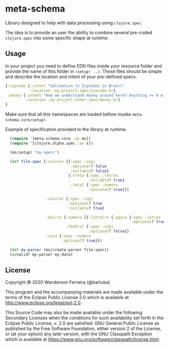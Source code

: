 # meta-schema

Library designed to help with data processing using `clojure.spec`.

The idea is to provide an user the ability to combine
several pre-coded `clojure.spec` into some specific shape at
*runtime*.


## Usage

In your project you need to define EDN files inside your
resource folder and provide the name of this folder in
`(setup! ..)`. These files should be simple and describe the
location and intent of your pre-defined specs.

```clj
{:zipcode {:intent "Validation to ZipCodes in Brazil"
           :location :my-project.spec/zipcode-br}
 :money {:intent "How we understand money around here? Anything >= 0 either long, float, double, or decimal"
         :location :my-project.other-spec/money-br}
}
```

Make sure that all this namespaces are loaded before invoke
`meta-schema.core/setup!`.


Example of specification provided to the library at runtime.

```clj
  (require '[meta-schema.core :as ms])
  (require '[clojure.alpha.spec :as s])

  (ms/setup! "my-specs")

  (def file-spec {:valores [{:spec :cnpj
                             :optional? false
                             :nullable? false}
                            {:treta {:spec :letras
                                     :nullable? true}
                             :total {:spec :numero
                                     :optional? true}}]

                  :celular {:spec :cnpj
                            :optional? true
                            :nullable? true}

                  :bairro {:numero [{:letreiro {:agora {:spec :letras
                                                        :optional? true}}}]
                           :federal {:spec :cnpj
                                     :optional? false}}
                  :casa {:spec :numero
                         :optional? true}})

  (def my-parser (ms/create-parser file-spec))
  (s/valid? my-parser my-data)

```

## License

Copyright © 2020 Wanderson Ferreira (@bartuka)

This program and the accompanying materials are made available under the
terms of the Eclipse Public License 2.0 which is available at
http://www.eclipse.org/legal/epl-2.0.

This Source Code may also be made available under the following Secondary
Licenses when the conditions for such availability set forth in the Eclipse
Public License, v. 2.0 are satisfied: GNU General Public License as published by
the Free Software Foundation, either version 2 of the License, or (at your
option) any later version, with the GNU Classpath Exception which is available
at https://www.gnu.org/software/classpath/license.html.
